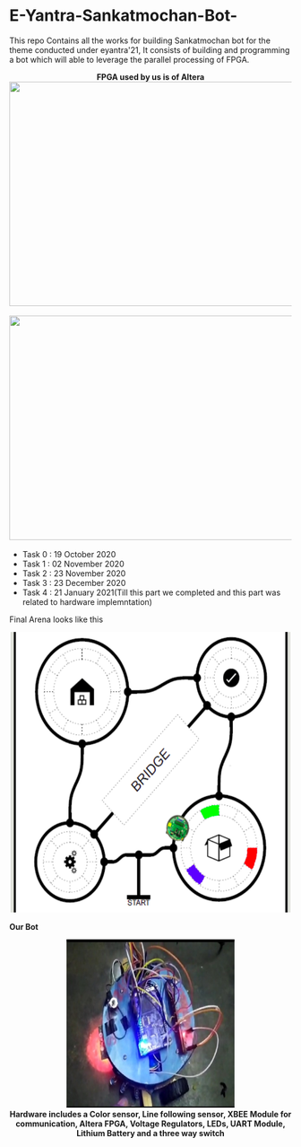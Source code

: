 # E-Yantra-Sankatmochan-Bot-
This repo Contains all the works for building Sankatmochan bot for the theme conducted under eyantra'21, It consists of building and programming a bot which will able to leverage the parallel processing of FPGA.


<p align="center">
 <b>FPGA used by us is of Altera</b><br> 
 <img  width="600" height="400" src="https://github.com/Amanmishra267/E--Yantra-Sankatmochan-Bot-/blob/main/FPGA.png"><br>
</p>

<p align="center">
 <img  width="600" height="400" src="https://github.com/Amanmishra267/E--Yantra-Sankatmochan-Bot-/blob/main/sm_bot_artwork.jpeg"><br>
</p>

- Task 0 : 19 October 2020
- Task 1 : 02 November 2020
- Task 2 : 23 November 2020
- Task 3 : 23 December 2020
- Task 4 : 21 January 2021(Till this part we completed and this part was related to hardware implemntation)

Final Arena looks like this

<p align="center">
 <img  width="500" height="500" src="arena.png"><br>
</p>

**Our Bot**

<p align="center">
 <img  width="300" height="300" src="Bot.jpeg"><br>
 <b>Hardware includes a Color sensor, Line following sensor, 
 XBEE Module for communication, Altera FPGA,<b> Voltage Regulators,
 LEDs, UART Module, Lithium Battery and a three way switch</b>
</p>

